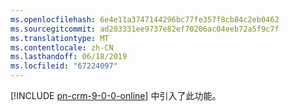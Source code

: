 ```yaml
---
ms.openlocfilehash: 6e4e11a3747144296bc77fe357f8cb84c2eb0462
ms.sourcegitcommit: ad203331ee9737e82ef70206ac04eeb72a5f9c7f
ms.translationtype: MT
ms.contentlocale: zh-CN
ms.lasthandoff: 06/18/2019
ms.locfileid: "67224097"
---
```

[!INCLUDE [pn-crm-9-0-0-online](../includes/pn-crm-9-0-0-online.md)] 中引入了此功能。